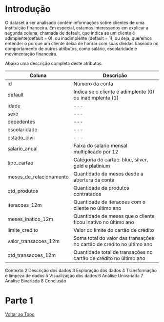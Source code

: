 # Introdução

O dataset a ser analisado contém informações sobre clientes de uma instituição financeira. Em especial, estamos interessados em explicar a segunda coluna, chamada de default, que indica se um cliente é adimplente(default = 0), ou inadimplente (default = 1), ou seja, queremos entender o porque um cliente deixa de honrar com suas dívidas baseado no comportamento de outros atributos, como salário, escolaridade e movimentação financeira.

Abaixo uma descrição completa deste atributos:

| Coluna  | Descrição |
| ------- | --------- |
| id      | Número da conta |
| default | Indica se o cliente é adimplente (0) ou inadimplente (1) |
| idade   | --- |
| sexo    | --- |
| depedentes | --- |
| escolaridade | --- |
| estado_civil | --- |
| salario_anual | Faixa do salario mensal multiplicado por 12 |
| tipo_cartao | Categoria do cartao: blue, silver, gold e platinium |
| meses_de_relacionamento | Quantidade de meses desde a abertura da conta |
| qtd_produtos | Quantidade de produtos contratados |
| iteracoes_12m | Quantidade de iteracoes com o cliente no último ano |
| meses_inatico_12m | Quantidade de meses que o cliente ficou inativo no último ano |
| limite_credito | Valor do limite do cartão de crédito |
| valor_transacoes_12m | Soma total do valor das transações no cartão de crédito no último ano |
| qtd_transacoes_12m | Quantidade total de transações no cartão de crédito no último ano |

Contexto
2 Descrição dos dados
3 Exploração dos dados
4 Transformação e limpeza de dados
5 Visualização dos dados
6 Análise Univariada
7 Análise Bivariada
8 Conclusão



# <a name="1">Parte 1</a>
[Voltar ao Topo](#voltar)
